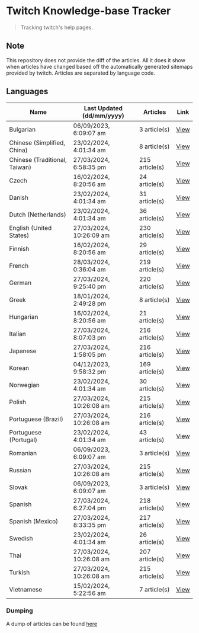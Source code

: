 # Twitch Knowledge-base Tracker
> Tracking twitch's help pages. 

## Note
This repository does not provide the diff of the articles. All it does it show when articles have changed based
off the automatically generated sitemaps provided by twitch. Articles are separated by language code.

## Languages

| Name                          | Last Updated (dd/mm/yyyy) | Articles       | Link                   |
|-------------------------------|---------------------------|----------------|------------------------|
| Bulgarian                     | 06/09/2023, 6:09:07 am    | 3 article(s)   | [View](docs/bg.md)     |
| Chinese (Simplified, China)   | 23/02/2024, 4:01:34 am    | 8 article(s)   | [View](docs/zh_CN.md)  |
| Chinese (Traditional, Taiwan) | 27/03/2024, 6:58:35 pm    | 215 article(s) | [View](docs/zh_TW.md)  |
| Czech                         | 16/02/2024, 8:20:56 am    | 24 article(s)  | [View](docs/cs.md)     |
| Danish                        | 23/02/2024, 4:01:34 am    | 31 article(s)  | [View](docs/da.md)     |
| Dutch (Netherlands)           | 23/02/2024, 4:01:34 am    | 36 article(s)  | [View](docs/nl_NL.md)  |
| English (United States)       | 27/03/2024, 10:26:09 am   | 230 article(s) | [View](docs/en_US.md)  |
| Finnish                       | 16/02/2024, 8:20:56 am    | 29 article(s)  | [View](docs/fi.md)     |
| French                        | 28/03/2024, 0:36:04 am    | 219 article(s) | [View](docs/fr.md)     |
| German                        | 27/03/2024, 9:25:40 pm    | 220 article(s) | [View](docs/de.md)     |
| Greek                         | 18/01/2024, 2:49:28 pm    | 8 article(s)   | [View](docs/el.md)     |
| Hungarian                     | 16/02/2024, 8:20:56 am    | 21 article(s)  | [View](docs/hu.md)     |
| Italian                       | 27/03/2024, 8:07:03 pm    | 216 article(s) | [View](docs/it.md)     |
| Japanese                      | 27/03/2024, 1:58:05 pm    | 216 article(s) | [View](docs/ja.md)     |
| Korean                        | 04/12/2023, 9:58:32 pm    | 169 article(s) | [View](docs/ko.md)     |
| Norwegian                     | 23/02/2024, 4:01:34 am    | 30 article(s)  | [View](docs/no.md)     |
| Polish                        | 27/03/2024, 10:26:08 am   | 215 article(s) | [View](docs/pl.md)     |
| Portuguese (Brazil)           | 27/03/2024, 10:26:08 am   | 216 article(s) | [View](docs/pt_BR.md)  |
| Portuguese (Portugal)         | 23/02/2024, 4:01:34 am    | 43 article(s)  | [View](docs/pt_PT.md)  |
| Romanian                      | 06/09/2023, 6:09:07 am    | 3 article(s)   | [View](docs/ro.md)     |
| Russian                       | 27/03/2024, 10:26:08 am   | 215 article(s) | [View](docs/ru.md)     |
| Slovak                        | 06/09/2023, 6:09:07 am    | 3 article(s)   | [View](docs/sk.md)     |
| Spanish                       | 27/03/2024, 6:27:04 pm    | 218 article(s) | [View](docs/es.md)     |
| Spanish (Mexico)              | 27/03/2024, 8:33:35 pm    | 217 article(s) | [View](docs/es_MX.md)  |
| Swedish                       | 23/02/2024, 4:01:34 am    | 26 article(s)  | [View](docs/sv.md)     |
| Thai                          | 27/03/2024, 10:26:08 am   | 207 article(s) | [View](docs/th.md)     |
| Turkish                       | 27/03/2024, 10:26:08 am   | 215 article(s) | [View](docs/tr.md)     |
| Vietnamese                    | 15/02/2024, 5:22:56 am    | 7 article(s)   | [View](docs/vi.md)     |

### Dumping
A dump of articles can be found [here](docs/RAW.md)